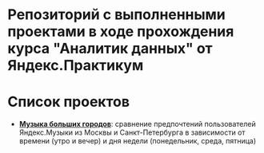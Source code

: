 # Репозиторий с выполненными проектами в ходе прохождения курса "Аналитик данных" от Яндекс.Практикум

# Список проектов
- [**Музыка больших городов**](https://github.com/MaksimShch/yandex_practicum_projects/tree/main/big_cities_music): сравнение предпочтений пользователей Яндекс.Музыки из Москвы и Санкт-Петербурга в зависимости от времени (утро и вечер) и дня недели (понедельник, среда, пятница)
